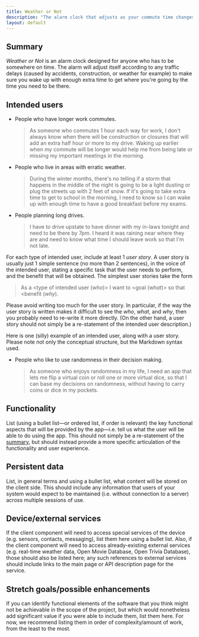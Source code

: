 ```yaml
---
title: Weather or Not
description: "The alarm clock that adjusts as your commute time changes"
layout: default
---
```


## Summary

_Weather or Not_ is an alarm clock designed for anyone who has to be somewhere on time. The alarm will adjust itself according to any traffic delays (caused by accidents, construction, or weather for example) to make sure you wake up with enough extra time to get where you're going by the time you need to be there.

## Intended users

* People who have longer work commutes.

    > As someone who commutes 1 hour each way for work, I don't always know when there will be construction or closures that will add an extra half hour or more to my drive. Waking up earlier when my commute will be longer would help me from being late or missing my important meetings in the morning.

* People who live in areas with erratic weather.

    > During the winter months, there's no telling if a storm that happens in the middle of the night is going to be a light dusting or plug the streets up with 2 feet of snow. If it's going to take extra time to get to school in the morning, I need to know so I can wake up with enough time to have a good breakfast before my exams.

* People planning long drives.

    > I have to drive upstate to have dinner with my in-laws tonight and need to be there by 7pm. I heard it was raining near where they are and need to know what time I should leave work so that I'm not late.

For each type of intended user, include at least 1 _user story_. A user story is usually just 1 simple sentence (no more than 2 sentences), in the voice of the intended user, stating a specific task that the user needs to perform, and the benefit that will be obtained. The simplest user stories take the form

> As a <type of intended user (_who_)> I want to <goal (_what_)> so that <benefit (_why_).

Please avoid writing too much for the user story. In particular, if the way the user story is written makes it difficult to see the _who_, _what_, and _why_, then you probably need to re-write it more directly. (On the other hand, a user story should not simply be a re-statement of the intended user description.)

Here is one (silly) example of an intended user, along with a user story. Please note not only the conceptual structure, but the Markdown syntax used.

* People who like to use randomness in their decision making.

    > As someone who enjoys randomness in my life, I need an app that lets me flip a virtual coin or roll one or more virtual dice, so that I can base my decisions on randomness, without having to carry coins or dice in my pockets.

## Functionality

List (using a bullet list&mdash;or ordered list, if order is relevant) the key functional aspects that will be provided by the app&mdash;i.e. tell us what the user will be able to do using the app. This should not simply be a re-statement of the [summary](#summary), but should instead provide a more specific articulation of the functionality and user experience.

## Persistent data

List, in general terms and using a bullet list, what content will be stored on the client side. This should include any information that users of your system would expect to be maintained (i.e. without connection to a server) across multiple sessions of use.

## Device/external services

If the client component will need to access special services of the device (e.g. sensors, contacts, messaging), list them here using a bullet list. Also, if the client component will need to access already-existing external services (e.g. real-time weather data, Open Movie Database, Open Trivia Database), those should also be listed here; any such references to external services should include links to the main page or API description page for the service.

## Stretch goals/possible enhancements

If you can identify functional elements of the software that you think might not be achievable in the scope of the project, but which would nonetheless add significant value if you were able to include them, list them here. For now, we recommend listing them in order of complexity/amount of work, from the least to the most.
